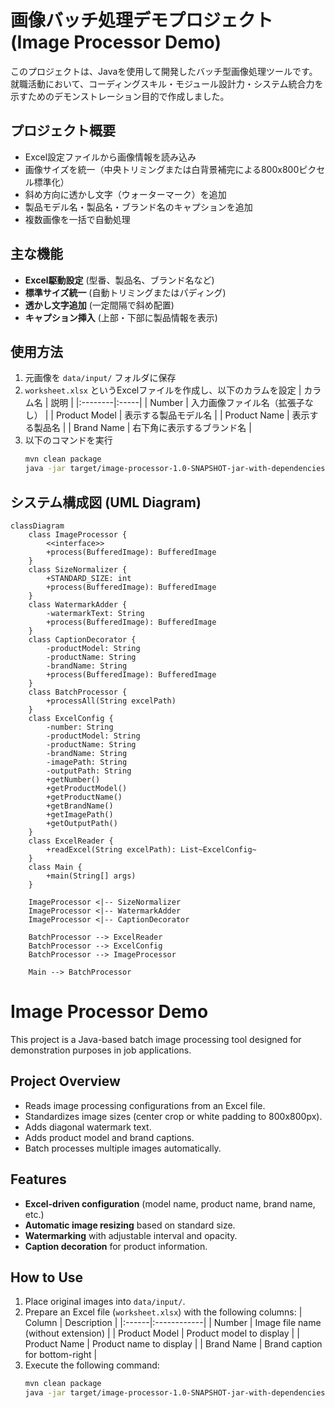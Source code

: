 # 画像バッチ処理デモプロジェクト (Image Processor Demo)

このプロジェクトは、Javaを使用して開発したバッチ型画像処理ツールです。  
就職活動において、コーディングスキル・モジュール設計力・システム統合力を示すためのデモンストレーション目的で作成しました。

## プロジェクト概要
- Excel設定ファイルから画像情報を読み込み
- 画像サイズを統一（中央トリミングまたは白背景補完による800x800ピクセル標準化）
- 斜め方向に透かし文字（ウォーターマーク）を追加
- 製品モデル名・製品名・ブランド名のキャプションを追加
- 複数画像を一括で自動処理

## 主な機能
- **Excel駆動設定** (型番、製品名、ブランド名など)
- **標準サイズ統一** (自動トリミングまたはパディング)
- **透かし文字追加** (一定間隔で斜め配置)
- **キャプション挿入** (上部・下部に製品情報を表示)

## 使用方法
1. 元画像を `data/input/` フォルダに保存
2. `worksheet.xlsx` というExcelファイルを作成し、以下のカラムを設定
   | カラム名 | 説明 |
   |:--------|:-----|
   | Number | 入力画像ファイル名（拡張子なし） |
   | Product Model | 表示する製品モデル名 |
   | Product Name | 表示する製品名 |
   | Brand Name | 右下角に表示するブランド名 |
3. 以下のコマンドを実行
   ```bash
   mvn clean package
   java -jar target/image-processor-1.0-SNAPSHOT-jar-with-dependencies.jar

   ```

## システム構成図 (UML Diagram)
```mermaid
classDiagram
    class ImageProcessor {
        <<interface>>
        +process(BufferedImage): BufferedImage
    }
    class SizeNormalizer {
        +STANDARD_SIZE: int
        +process(BufferedImage): BufferedImage
    }
    class WatermarkAdder {
        -watermarkText: String
        +process(BufferedImage): BufferedImage
    }
    class CaptionDecorator {
        -productModel: String
        -productName: String
        -brandName: String
        +process(BufferedImage): BufferedImage
    }
    class BatchProcessor {
        +processAll(String excelPath)
    }
    class ExcelConfig {
        -number: String
        -productModel: String
        -productName: String
        -brandName: String
        -imagePath: String
        -outputPath: String
        +getNumber()
        +getProductModel()
        +getProductName()
        +getBrandName()
        +getImagePath()
        +getOutputPath()
    }
    class ExcelReader {
        +readExcel(String excelPath): List~ExcelConfig~
    }
    class Main {
        +main(String[] args)
    }

    ImageProcessor <|-- SizeNormalizer
    ImageProcessor <|-- WatermarkAdder
    ImageProcessor <|-- CaptionDecorator

    BatchProcessor --> ExcelReader
    BatchProcessor --> ExcelConfig
    BatchProcessor --> ImageProcessor

    Main --> BatchProcessor
```


# Image Processor Demo

This project is a Java-based batch image processing tool designed for demonstration purposes in job applications.

## Project Overview
- Reads image processing configurations from an Excel file.
- Standardizes image sizes (center crop or white padding to 800x800px).
- Adds diagonal watermark text.
- Adds product model and brand captions.
- Batch processes multiple images automatically.

## Features
- **Excel-driven configuration** (model name, product name, brand name, etc.)
- **Automatic image resizing** based on standard size.
- **Watermarking** with adjustable interval and opacity.
- **Caption decoration** for product information.

## How to Use
1. Place original images into `data/input/`.
2. Prepare an Excel file (`worksheet.xlsx`) with the following columns:
   | Column | Description |
   |:------|:------------|
   | Number | Image file name (without extension) |
   | Product Model | Product model to display |
   | Product Name | Product name to display |
   | Brand Name | Brand caption for bottom-right |
3. Execute the following command:
   ```bash
   mvn clean package
   java -jar target/image-processor-1.0-SNAPSHOT-jar-with-dependencies.jar
   ```
